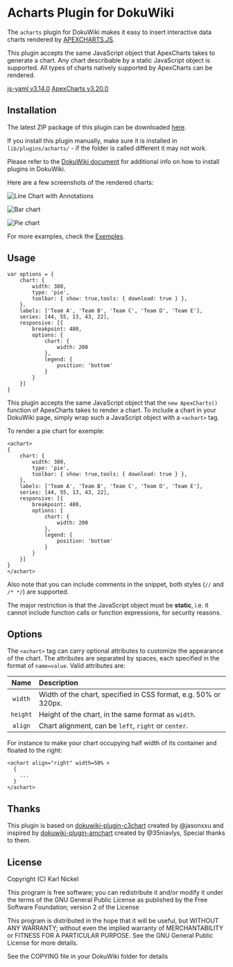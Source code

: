 # Acharts Plugin for DokuWiki #

The `acharts` plugin for DokuWiki makes it easy to insert interactive data charts rendered by [APEXCHARTS.JS](http://www.apexcharts.com/).

This plugin accepts the same JavaScript object that ApexCharts takes to generate a chart. Any chart describable by a static JavaScript object is supported. All types of charts natively supported by ApexCharts can be rendered.

[js-yaml v3.14.0](https://github.com/apexcharts/apexcharts.js)
[ApexCharts v3.20.0](https://apexcharts.com/downloads/apexcharts-bundle.zip)

## Installation ##
The latest ZIP package of this plugin can be downloaded [here](https://github.com/karl257/dokuwiki-plugin-acharts/archive/master.zip).

If you install this plugin manually, make sure it is installed in `lib/plugins/acharts/` - if the folder is called different it may not work.

Please refer to the [DokuWiki document](http://www.dokuwiki.org/plugins) for additional info on how to install plugins in DokuWiki.

Here are a few screenshots of the rendered charts:

![Line Chart with Annotations](https://i.imgur.com/HvWG7Lk.png)

![Bar chart](https://i.imgur.com/h3TPT0D.png)

![Pie chart](https://i.imgur.com/qS26V9z.png)

For more examples, check the [Exemples](https://apexcharts.com/javascript-chart-demos).

## Usage ##
```
var options = {
    chart: {
        width: 380,
        type: 'pie',
        toolbar: { show: true,tools: { download: true } },
    },
    labels: ['Team A', 'Team B', 'Team C', 'Team D', 'Team E'],
    series: [44, 55, 13, 43, 22],
    responsive: [{
        breakpoint: 480,
        options: {
            chart: {
                width: 200
            },
            legend: {
                position: 'bottom'
            }
        }
    }]
}
```
This plugin accepts the same JavaScript object that the `new ApexCharts()` function of ApexCharts takes to render a chart. To include a chart in your DokuWiki page, simply wrap such a JavaScript object with a `<achart>` tag.

To render a pie chart for exemple:
```
<achart>
{
    chart: {
        width: 380,
        type: 'pie',
        toolbar: { show: true,tools: { download: true } },
    },
    labels: ['Team A', 'Team B', 'Team C', 'Team D', 'Team E'],
    series: [44, 55, 13, 43, 22],
    responsive: [{
        breakpoint: 480,
        options: {
            chart: {
                width: 200
            },
            legend: {
                position: 'bottom'
            }
        }
    }]
}
</achart>
```

Also note that you can include comments in the snippet, both styles (`//` and `/* */`) are supported.

The major restriction is that the JavaScript object must be **static**, i.e. it cannot include function calls or function expressions, for security reasons.

## Options ##
The `<achart>` tag can carry optional attributes to customize the appearance of the chart. The attributes are separated by spaces, each specified in the format of `name=value`. Valid attributes are:

| Name     | Description |
|:--------:|:----------- |
| `width`  | Width of the chart, specified in CSS format, e.g. 50% or 320px. |
| `height` | Height of the chart, in the same format as `width`. |
| `align`  | Chart alignment, can be `left`, `right` or `center`. |

For instance to make your chart occupying half width of its container and floated to the right:
```
<achart align="right" width=50% >
  {
    ...
  }
</achart>
```

## Thanks ##
This plugin is based on [dokuwiki-plugin-c3chart](https://github.com/jasonxxu/dokuwiki-plugin-c3chart) created by @jasonxxu and inspired by [dokuwiki-plugin-amchart](https://github.com/35niavlys/dokuwiki-plugin-amchart) created by @35niavlys, Special thanks to them.

## License ##
Copyright (C) Karl Nickel

This program is free software; you can redistribute it and/or modify
it under the terms of the GNU General Public License as published by
the Free Software Foundation; version 2 of the License

This program is distributed in the hope that it will be useful,
but WITHOUT ANY WARRANTY; without even the implied warranty of
MERCHANTABILITY or FITNESS FOR A PARTICULAR PURPOSE.  See the
GNU General Public License for more details.

See the COPYING file in your DokuWiki folder for details
